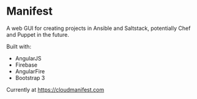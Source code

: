 Manifest
===========

A web GUI for creating projects in Ansible and Saltstack, potentially Chef and Puppet in the future.

Built with:

- AngularJS
- Firebase
- AngularFire
- Bootstrap 3

Currently at https://cloudmanifest.com
